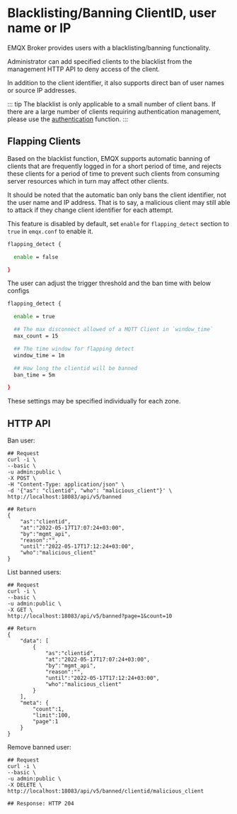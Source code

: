 # Blacklisting/Banning ClientID, user name or IP

EMQX Broker provides users with a blacklisting/banning functionality.

Administrator can add specified clients to the blacklist from the management HTTP API
to deny access of the client.

In addition to the client identifier, it also supports direct ban of user names or source IP addresses.

::: tip
The blacklist is only applicable to a small number of client bans.
If there are a large number of clients requiring authentication management,
please use the [authentication](./authn/authn.md)  function.
:::

## Flapping Clients

Based on the blacklist function, EMQX supports automatic banning of clients that are frequently
logged in for a short period of time, and rejects these clients for a period of time
to prevent such clients from consuming server resources which in turn may affect other clients.

It should be noted that the automatic ban only bans the client identifier,
not the user name and IP address.
That is to say, a malicious client may still able to attack if they change client identifier for each attempt.

This feature is disabled by default, set `enable` for `flapping_detect` section to `true` in `emqx.conf` to enable it.

```bash
flapping_detect {

  enable = false

}
```

The user can adjust the trigger threshold and the ban time with below configs

```bash
flapping_detect {

  enable = true

  ## The max disconnect allowed of a MQTT Client in `window_time`
  max_count = 15

  ## The time window for flapping detect
  window_time = 1m

  ## How long the clientid will be banned
  ban_time = 5m

}
```

These settings may be specified individually for each zone.

## HTTP API

Ban user:

```shell
## Request
curl -i \
--basic \
-u admin:public \
-X POST \
-H "Content-Type: application/json" \
-d '{"as": "clientid", "who": "malicious_client"}' \
http://localhost:18083/api/v5/banned

## Return
{
    "as":"clientid",
    "at":"2022-05-17T17:07:24+03:00",
    "by":"mgmt_api",
    "reason":"",
    "until":"2022-05-17T17:12:24+03:00",
    "who":"malicious_client"
}
```

List banned users:

```shell
## Request
curl -i \
--basic \
-u admin:public \
-X GET \
http://localhost:18083/api/v5/banned?page=1&count=10

## Return
{
    "data": [
        {
            "as":"clientid",
            "at":"2022-05-17T17:07:24+03:00",
            "by":"mgmt_api",
            "reason":"",
            "until":"2022-05-17T17:12:24+03:00",
            "who":"malicious_client"
        }
    ],
    "meta": {
        "count":1,
        "limit":100,
        "page":1
    }
}
```

Remove banned user:

```shell
## Request
curl -i \
--basic \
-u admin:public \
-X DELETE \
http://localhost:18083/api/v5/banned/clientid/malicious_client

## Response: HTTP 204
```


